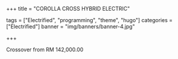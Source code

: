 +++
title = "COROLLA CROSS HYBRID ELECTRIC"

tags = ["Electrified", "programming", "theme", "hugo"]
categories = ["Electrified"]
banner = "img/banners/banner-4.jpg"

+++

Crossover from RM 142,000.00
